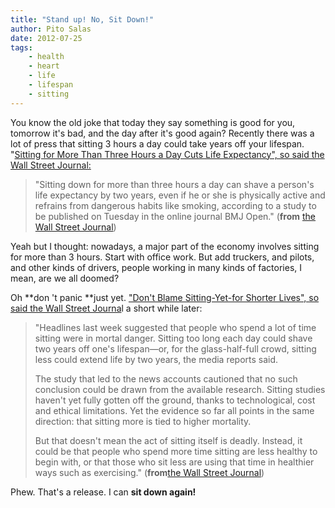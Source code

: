 ```yaml
---
title: "Stand up! No, Sit Down!"
author: Pito Salas
date: 2012-07-25
tags:
    - health
    - heart
    - life
    - lifespan
    - sitting
---
```




You know the old joke that today they say something is good for you, tomorrow
it's bad, and the day after it's good again? Recently there was a lot of press
that sitting 3 hours a day could take years off your lifespan. "[Sitting for
More Than Three Hours a Day Cuts Life Expectancy", so said the Wall Street
Journal:](<http://online.wsj.com/article/SB10001424052702303343404577516853567934264.html>)

> "Sitting down for more than three hours a day can shave a person's life
> expectancy by two years, even if he or she is physically active and refrains
> from dangerous habits like smoking, according to a study to be published on
> Tuesday in the online journal BMJ Open." (**from** [the Wall Street
> Journal](<http://online.wsj.com/article/SB10001424052702303343404577516853567934264.html>))

Yeah but I thought: nowadays, a major part of the economy involves sitting for
more than 3 hours. Start with office work. But add truckers, and pilots, and
other kinds of drivers, people working in many kinds of factories, I mean, are
we all doomed?

Oh **don 't panic **just yet. ["Don't Blame Sitting-Yet-for Shorter Lives", so
said the Wall Street
Journa](<http://online.wsj.com/article/SB10000872396390444097904577536880563432896.html?mod=djemnumbers_t>)l
a short while later:

> "Headlines last week suggested that people who spend a lot of time sitting
> were in mortal danger. Sitting too long each day could shave two years off
> one's lifespan—or, for the glass-half-full crowd, sitting less could extend
> life by two years, the media reports said.
>
> The study that led to the news accounts cautioned that no such conclusion
> could be drawn from the available research. Sitting studies haven't yet
> fully gotten off the ground, thanks to technological, cost and ethical
> limitations. Yet the evidence so far all points in the same direction: that
> sitting more is tied to higher mortality.
>
> But that doesn't mean the act of sitting itself is deadly. Instead, it could
> be that people who spend more time sitting are less healthy to begin with,
> or that those who sit less are using that time in healthier ways such as
> exercising." (**from**[the Wall Street
> Journal](<http://online.wsj.com/article/SB10000872396390444097904577536880563432896.html?mod=djemnumbers_t>))

Phew. That's a release. I can **sit down again!**


